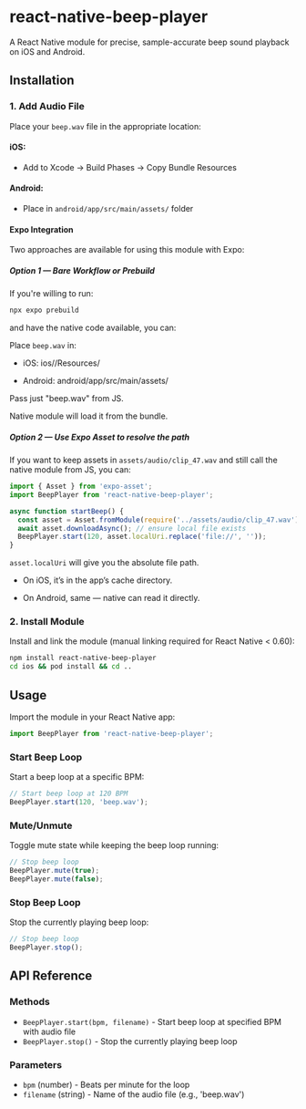 # react-native-beep-player

A React Native module for precise, sample-accurate beep sound playback on iOS and Android.

## Installation

### 1. Add Audio File

Place your `beep.wav` file in the appropriate location:

#### iOS:
- Add to Xcode → Build Phases → Copy Bundle Resources

#### Android:
- Place in `android/app/src/main/assets/` folder

#### Expo Integration

Two approaches are available for using this module with Expo:

##### Option 1 — Bare Workflow or Prebuild

If you're willing to run:

```bash
npx expo prebuild
```

and have the native code available, you can:

Place `beep.wav` in:

- iOS: ios/<ProjectName>/Resources/

- Android: android/app/src/main/assets/

Pass just "beep.wav" from JS.

Native module will load it from the bundle.

##### Option 2 — Use Expo Asset to resolve the path

If you want to keep assets in `assets/audio/clip_47.wav` and still call the native module from JS, you can:

```javascript
import { Asset } from 'expo-asset';
import BeepPlayer from 'react-native-beep-player';

async function startBeep() {
  const asset = Asset.fromModule(require('../assets/audio/clip_47.wav'));
  await asset.downloadAsync(); // ensure local file exists
  BeepPlayer.start(120, asset.localUri.replace('file://', ''));
}
```
`asset.localUri` will give you the absolute file path.

- On iOS, it’s in the app’s cache directory.

- On Android, same — native can read it directly.

### 2. Install Module

Install and link the module (manual linking required for React Native < 0.60):

```bash
npm install react-native-beep-player
cd ios && pod install && cd ..
```

## Usage

Import the module in your React Native app:

```javascript
import BeepPlayer from 'react-native-beep-player';
```

### Start Beep Loop

Start a beep loop at a specific BPM:

```javascript
// Start beep loop at 120 BPM
BeepPlayer.start(120, 'beep.wav');
```
### Mute/Unmute

Toggle mute state while keeping the beep loop running:

```javascript
// Stop beep loop
BeepPlayer.mute(true);
BeepPlayer.mute(false);
```

### Stop Beep Loop

Stop the currently playing beep loop:

```javascript
// Stop beep loop
BeepPlayer.stop();
```

## API Reference

### Methods

- `BeepPlayer.start(bpm, filename)` - Start beep loop at specified BPM with audio file
- `BeepPlayer.stop()` - Stop the currently playing beep loop

### Parameters

- `bpm` (number) - Beats per minute for the loop
- `filename` (string) - Name of the audio file (e.g., 'beep.wav')